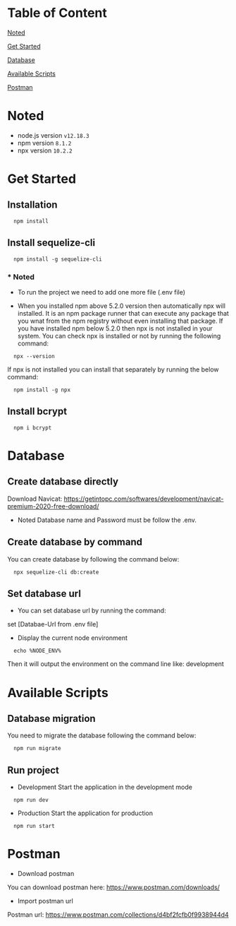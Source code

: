 # Table of Content

[Noted](#noted)

[Get Started](#get-started)

[Database](#database)

[Available Scripts](#available-scripts)

[Postman](#postman)

# Noted

* node.js version `v12.18.3`
* npm version `8.1.2`
* npx version `10.2.2`

# Get Started

## Installation 
```
  npm install
```

## Install sequelize-cli
```
  npm install -g sequelize-cli
```

### * Noted
* To run the project we need to add one more file (.env file)

* When you installed npm above 5.2.0 version then automatically npx will installed. It is an npm package runner that can execute any package that you wnat from the npm registry without even installing that package. If you have installed npm below 5.2.0 then npx is not installed in your system.  You can check npx is installed or not by running the following command:

```
  npx --version
```

If npx is not installed you can install that separately by running the below command:

```
  npm install -g npx
```

## Install bcrypt
```
  npm i bcrypt
```

# Database

## Create database directly


Download Navicat: https://getintopc.com/softwares/development/navicat-premium-2020-free-download/

* Noted
Database name and Password must be follow the .env.


## Create database by command

You can create database by following the command below:

```
  npx sequelize-cli db:create
```
## Set database url

* You can set database url by running the command:

set [Databae-Url from .env file]

* Display the current node environment

```
  echo %NODE_ENV%
```
Then it will output the environment on the command line like: development

# Available Scripts

## Database migration 
You need to migrate the database following the command below: 

```
  npm run migrate
```
## Run project
* Development
Start the application in the development mode 
```
  npm run dev
```

* Production
Start the application for production
```
  npm run start
```

# Postman
- Download postman

You can download postman here: https://www.postman.com/downloads/

- Import postman url

Postman url: https://www.postman.com/collections/d4bf2fcfb0f9938944d4

